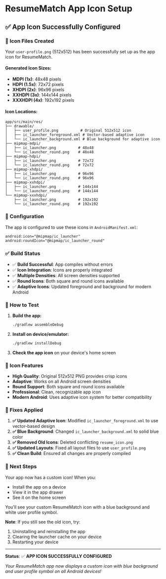 # ResumeMatch App Icon Setup

## ✅ **App Icon Successfully Configured**

### 📁 **Icon Files Created**

Your `user-profile.png` (512x512) has been successfully set up as the app icon for ResumeMatch.

#### **Generated Icon Sizes:**
- **MDPI (1x)**: 48x48 pixels
- **HDPI (1.5x)**: 72x72 pixels  
- **XHDPI (2x)**: 96x96 pixels
- **XXHDPI (3x)**: 144x144 pixels
- **XXXHDPI (4x)**: 192x192 pixels

#### **Icon Locations:**
```
app/src/main/res/
├── drawable/
│   ├── user_profile.png          # Original 512x512 icon
│   ├── ic_launcher_foreground.xml # Vector-based adaptive icon
│   └── ic_launcher_background.xml # Blue background for adaptive icon
├── mipmap-mdpi/
│   ├── ic_launcher.png          # 48x48
│   └── ic_launcher_round.png    # 48x48
├── mipmap-hdpi/
│   ├── ic_launcher.png          # 72x72
│   └── ic_launcher_round.png    # 72x72
├── mipmap-xhdpi/
│   ├── ic_launcher.png          # 96x96
│   └── ic_launcher_round.png    # 96x96
├── mipmap-xxhdpi/
│   ├── ic_launcher.png          # 144x144
│   └── ic_launcher_round.png    # 144x144
└── mipmap-xxxhdpi/
    ├── ic_launcher.png          # 192x192
    └── ic_launcher_round.png    # 192x192
```

### 🔧 **Configuration**

The app is configured to use these icons in `AndroidManifest.xml`:
```xml
android:icon="@mipmap/ic_launcher"
android:roundIcon="@mipmap/ic_launcher_round"
```

### ✅ **Build Status**

- ✅ **Build Successful**: App compiles without errors
- ✅ **Icon Integration**: Icons are properly integrated
- ✅ **Multiple Densities**: All screen densities supported
- ✅ **Round Icons**: Both square and round icons available
- ✅ **Adaptive Icons**: Updated foreground and background for modern Android

### 🚀 **How to Test**

1. **Build the app:**
   ```bash
   ./gradlew assembleDebug
   ```

2. **Install on device/emulator:**
   ```bash
   ./gradlew installDebug
   ```

3. **Check the app icon** on your device's home screen

### 📱 **Icon Features**

- **High Quality**: Original 512x512 PNG provides crisp icons
- **Adaptive**: Works on all Android screen densities
- **Round Support**: Both square and round icons available
- **Professional**: Clean, recognizable app icon
- **Modern Android**: Uses adaptive icon system for better compatibility

### 🔧 **Fixes Applied**

1. **✅ Updated Adaptive Icon**: Modified `ic_launcher_foreground.xml` to use vector-based design
2. **✅ Blue Background**: Changed `ic_launcher_background.xml` to solid blue color
3. **✅ Removed Old Icons**: Deleted conflicting `resume_icon.png`
4. **✅ Updated Layouts**: Fixed all layout files to use `user_profile.png`
5. **✅ Clean Build**: Ensured all changes are properly compiled

### 🎯 **Next Steps**

Your app now has a custom icon! When you:
- Install the app on a device
- View it in the app drawer
- See it on the home screen

You'll see your custom ResumeMatch icon with a blue background and white user profile symbol.

**Note**: If you still see the old icon, try:
1. Uninstalling and reinstalling the app
2. Clearing the launcher cache on your device
3. Restarting your device

---

**Status**: ✅ **APP ICON SUCCESSFULLY CONFIGURED**

*Your ResumeMatch app now displays a custom icon with blue background and user profile symbol on all Android devices!* 
